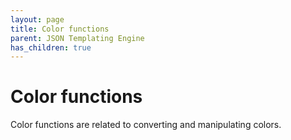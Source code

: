 ```yaml
---
layout: page
title: Color functions
parent: JSON Templating Engine
has_children: true
---
```


# Color functions

Color functions are related to converting and manipulating colors.